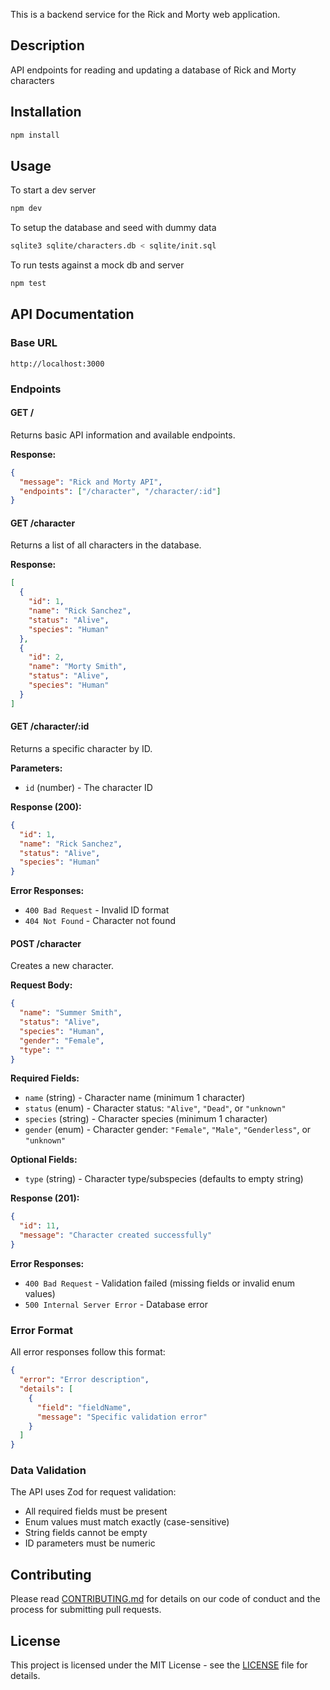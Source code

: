 This is a backend service for the Rick and Morty web application.

## Description

API endpoints for reading and updating a database of Rick and Morty characters

## Installation

```bash
npm install
```

## Usage

To start a dev server

```bash
npm dev
```

To setup the database and seed with dummy data

```bash
sqlite3 sqlite/characters.db < sqlite/init.sql
```

To run tests against a mock db and server

```bash
npm test
```

## API Documentation

### Base URL

```
http://localhost:3000
```

### Endpoints

#### GET /

Returns basic API information and available endpoints.

**Response:**

```json
{
  "message": "Rick and Morty API",
  "endpoints": ["/character", "/character/:id"]
}
```

#### GET /character

Returns a list of all characters in the database.

**Response:**

```json
[
  {
    "id": 1,
    "name": "Rick Sanchez",
    "status": "Alive",
    "species": "Human"
  },
  {
    "id": 2,
    "name": "Morty Smith",
    "status": "Alive",
    "species": "Human"
  }
]
```

#### GET /character/:id

Returns a specific character by ID.

**Parameters:**

- `id` (number) - The character ID

**Response (200):**

```json
{
  "id": 1,
  "name": "Rick Sanchez",
  "status": "Alive",
  "species": "Human"
}
```

**Error Responses:**

- `400 Bad Request` - Invalid ID format
- `404 Not Found` - Character not found

#### POST /character

Creates a new character.

**Request Body:**

```json
{
  "name": "Summer Smith",
  "status": "Alive",
  "species": "Human",
  "gender": "Female",
  "type": ""
}
```

**Required Fields:**

- `name` (string) - Character name (minimum 1 character)
- `status` (enum) - Character status: `"Alive"`, `"Dead"`, or `"unknown"`
- `species` (string) - Character species (minimum 1 character)
- `gender` (enum) - Character gender: `"Female"`, `"Male"`, `"Genderless"`, or `"unknown"`

**Optional Fields:**

- `type` (string) - Character type/subspecies (defaults to empty string)

**Response (201):**

```json
{
  "id": 11,
  "message": "Character created successfully"
}
```

**Error Responses:**

- `400 Bad Request` - Validation failed (missing fields or invalid enum values)
- `500 Internal Server Error` - Database error

### Error Format

All error responses follow this format:

```json
{
  "error": "Error description",
  "details": [
    {
      "field": "fieldName",
      "message": "Specific validation error"
    }
  ]
}
```

### Data Validation

The API uses Zod for request validation:

- All required fields must be present
- Enum values must match exactly (case-sensitive)
- String fields cannot be empty
- ID parameters must be numeric

## Contributing

Please read [CONTRIBUTING.md](CONTRIBUTING.md) for details on our code of conduct and the process for submitting pull requests.

## License

This project is licensed under the MIT License - see the [LICENSE](LICENSE) file for details.

